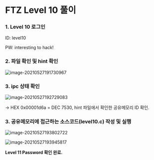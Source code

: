 # FTZ Level 10 풀이

### 1. Level 10 로그인

ID: level10

PW: interesting to hack!



### 2. 파일 확인 및 hint 확인

![image-20210527191730967](https://user-images.githubusercontent.com/47252423/119813283-0b0c1080-bf24-11eb-9391-af4ef780ff62.png)



### 3.  ipc 상태 확인

![image-20210527192729083](https://user-images.githubusercontent.com/47252423/119813305-1101f180-bf24-11eb-9eaa-b2ac8a593735.png)

-> HEX 0x00001d6a = DEC 7530, hint 파일에서 확인한 공유메모리 ID 확인.

 

### 3.  공유메모리에 접근하는 소스코드(level10.c) 작성 및 실행 

![image-20210527193802722](https://user-images.githubusercontent.com/47252423/119813322-16f7d280-bf24-11eb-80fa-6a854578868a.png)

![image-20210527193945817](https://user-images.githubusercontent.com/47252423/119813335-1bbc8680-bf24-11eb-8ff1-b4219390cd9a.png)

**Level 11 Password 확인 완료.**

